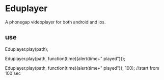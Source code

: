 Eduplayer
=========

A phonegap videoplayer for both android and ios.

## use

Eduplayer.play(path);

Eduplayer.play(path, function(time){alert(time+" played")});

Eduplayer.play(path, function(time){alert(time+" played")}, 100); //start from 100 sec
